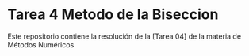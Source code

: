 # Tarea 4 Metodo de la Biseccion
Este repositorio contiene la resolución de la [Tarea 04] de la materia de Métodos Numéricos
